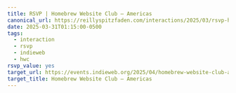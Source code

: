 ```yaml
---
title: RSVP | Homebrew Website Club — Americas
canonical_url: https://reillyspitzfaden.com/interactions/2025/03/rsvp-hwc-americas-20250402/
date: 2025-03-31T01:15:00-0500
tags:
  - interaction
  - rsvp
  - indieweb
  - hwc
rsvp_value: yes
target_url: https://events.indieweb.org/2025/04/homebrew-website-club-americas-CFLi8G8sA5NS
target_title: Homebrew Website Club — Americas
---
```


